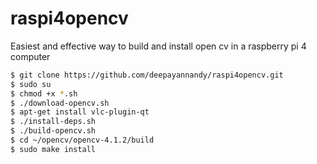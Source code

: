 # raspi4opencv
Easiest and effective way to build and install open cv in a raspberry pi 4 computer


```bash
$ git clone https://github.com/deepayannandy/raspi4opencv.git
$ sudo su
$ chmod +x *.sh
$ ./download-opencv.sh
$ apt-get install vlc-plugin-qt
$ ./install-deps.sh
$ ./build-opencv.sh
$ cd ~/opencv/opencv-4.1.2/build
$ sudo make install
```
